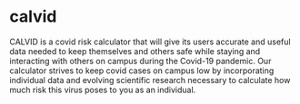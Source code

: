# calvid
CALVID is a covid risk calculator that will give its users accurate and useful data needed to keep themselves and others safe while staying and interacting with others on campus during the Covid-19 pandemic. Our calculator strives to keep covid cases on campus low by incorporating individual data and evolving scientific research necessary to calculate how much risk this virus poses to you as an individual.
